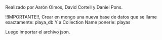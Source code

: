 Realizado por Aarón Olmos, David Cortell y Daniel Pons.

!!IMPORTANTE!!, Crear en mongo una nueva base de datos que se llame exactamente: playa_db	Y a Collection Name ponerle: playas

Luego importar el archivo json.
